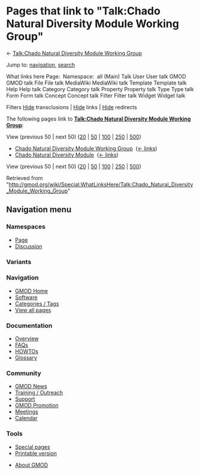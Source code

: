 <div id="mw-page-base" class="noprint">

</div>

<div id="mw-head-base" class="noprint">

</div>

<div id="content" class="mw-body" role="main">

<span id="top"></span>

<div id="mw-js-message" style="display:none;">

</div>



# <span dir="auto">Pages that link to "Talk:Chado Natural Diversity Module Working Group"</span>

<div id="bodyContent">

<div id="contentSub">

← [Talk:Chado Natural Diversity Module Working
Group](/wiki/Talk:Chado_Natural_Diversity_Module_Working_Group "Talk:Chado Natural Diversity Module Working Group")

</div>

<div id="jump-to-nav" class="mw-jump">

Jump to: [navigation](#mw-navigation), [search](#p-search)

</div>

<div id="mw-content-text">

What links here Page:  Namespace:  all (Main) Talk User User talk GMOD
GMOD talk File File talk MediaWiki MediaWiki talk Template Template talk
Help Help talk Category Category talk Property Property talk Type Type
talk Form Form talk Concept Concept talk Filter Filter talk Widget
Widget talk

Filters
[Hide](/mediawiki/index.php?title=Special:WhatLinksHere/Talk:Chado_Natural_Diversity_Module_Working_Group&hidetrans=1 "Special:WhatLinksHere/Talk:Chado Natural Diversity Module Working Group")
transclusions \|
[Hide](/mediawiki/index.php?title=Special:WhatLinksHere/Talk:Chado_Natural_Diversity_Module_Working_Group&hidelinks=1 "Special:WhatLinksHere/Talk:Chado Natural Diversity Module Working Group")
links \|
[Hide](/mediawiki/index.php?title=Special:WhatLinksHere/Talk:Chado_Natural_Diversity_Module_Working_Group&hideredirs=1 "Special:WhatLinksHere/Talk:Chado Natural Diversity Module Working Group")
redirects

The following pages link to **[Talk:Chado Natural Diversity Module
Working
Group](/wiki/Talk:Chado_Natural_Diversity_Module_Working_Group "Talk:Chado Natural Diversity Module Working Group")**:

View (previous 50 \| next 50)
([20](/mediawiki/index.php?title=Special:WhatLinksHere/Talk:Chado_Natural_Diversity_Module_Working_Group&limit=20 "Special:WhatLinksHere/Talk:Chado Natural Diversity Module Working Group")
\|
[50](/mediawiki/index.php?title=Special:WhatLinksHere/Talk:Chado_Natural_Diversity_Module_Working_Group&limit=50 "Special:WhatLinksHere/Talk:Chado Natural Diversity Module Working Group")
\|
[100](/mediawiki/index.php?title=Special:WhatLinksHere/Talk:Chado_Natural_Diversity_Module_Working_Group&limit=100 "Special:WhatLinksHere/Talk:Chado Natural Diversity Module Working Group")
\|
[250](/mediawiki/index.php?title=Special:WhatLinksHere/Talk:Chado_Natural_Diversity_Module_Working_Group&limit=250 "Special:WhatLinksHere/Talk:Chado Natural Diversity Module Working Group")
\|
[500](/mediawiki/index.php?title=Special:WhatLinksHere/Talk:Chado_Natural_Diversity_Module_Working_Group&limit=500 "Special:WhatLinksHere/Talk:Chado Natural Diversity Module Working Group"))

- [Chado Natural Diversity Module Working
  Group](/wiki/Chado_Natural_Diversity_Module_Working_Group "Chado Natural Diversity Module Working Group")
  ‎ <span class="mw-whatlinkshere-tools">([←
  links](/mediawiki/index.php?title=Special:WhatLinksHere&target=Chado+Natural+Diversity+Module+Working+Group "Special:WhatLinksHere"))</span>
- [Chado Natural Diversity
  Module](/wiki/Chado_Natural_Diversity_Module "Chado Natural Diversity Module")
  ‎ <span class="mw-whatlinkshere-tools">([←
  links](/mediawiki/index.php?title=Special:WhatLinksHere&target=Chado+Natural+Diversity+Module "Special:WhatLinksHere"))</span>

View (previous 50 \| next 50)
([20](/mediawiki/index.php?title=Special:WhatLinksHere/Talk:Chado_Natural_Diversity_Module_Working_Group&limit=20 "Special:WhatLinksHere/Talk:Chado Natural Diversity Module Working Group")
\|
[50](/mediawiki/index.php?title=Special:WhatLinksHere/Talk:Chado_Natural_Diversity_Module_Working_Group&limit=50 "Special:WhatLinksHere/Talk:Chado Natural Diversity Module Working Group")
\|
[100](/mediawiki/index.php?title=Special:WhatLinksHere/Talk:Chado_Natural_Diversity_Module_Working_Group&limit=100 "Special:WhatLinksHere/Talk:Chado Natural Diversity Module Working Group")
\|
[250](/mediawiki/index.php?title=Special:WhatLinksHere/Talk:Chado_Natural_Diversity_Module_Working_Group&limit=250 "Special:WhatLinksHere/Talk:Chado Natural Diversity Module Working Group")
\|
[500](/mediawiki/index.php?title=Special:WhatLinksHere/Talk:Chado_Natural_Diversity_Module_Working_Group&limit=500 "Special:WhatLinksHere/Talk:Chado Natural Diversity Module Working Group"))

</div>

<div class="printfooter">

Retrieved from
"<http://gmod.org/wiki/Special:WhatLinksHere/Talk:Chado_Natural_Diversity_Module_Working_Group>"

</div>

<div id="catlinks" class="catlinks catlinks-allhidden">

</div>

<div class="visualClear">

</div>

</div>

</div>

<div id="mw-navigation">

## Navigation menu

<div id="mw-head">



<div id="left-navigation">

<div id="p-namespaces" class="vectorTabs" role="navigation"
aria-labelledby="p-namespaces-label">

### Namespaces

- <span id="ca-nstab-main"><a href="/wiki/Chado_Natural_Diversity_Module_Working_Group"
  accesskey="c" title="View the content page [c]">Page</a></span>
- <span id="ca-talk"><a href="/wiki/Talk:Chado_Natural_Diversity_Module_Working_Group"
  accesskey="t"
  title="Discussion about the content page [t]">Discussion</a></span>

</div>

<div id="p-variants" class="vectorMenu emptyPortlet" role="navigation"
aria-labelledby="p-variants-label">

### 

### Variants[](#)

<div class="menu">

</div>

</div>

</div>

<div id="right-navigation">





</div>



</div>

</div>

</div>

<div id="mw-panel">

<div id="p-logo" role="banner">

<a href="/wiki/Main_Page"
style="background-image: url(http://gmod.org/images/GMOD-cogs.png);"
title="Visit the main page"></a>

</div>

<div id="p-Navigation" class="portal" role="navigation"
aria-labelledby="p-Navigation-label">

### Navigation

<div class="body">

- <span id="n-GMOD-Home">[GMOD Home](/wiki/Main_Page)</span>
- <span id="n-Software">[Software](/wiki/GMOD_Components)</span>
- <span id="n-Categories-.2F-Tags">[Categories /
  Tags](/wiki/Categories)</span>
- <span id="n-View-all-pages">[View all
  pages](/wiki/Special:AllPages)</span>

</div>

</div>

<div id="p-Documentation" class="portal" role="navigation"
aria-labelledby="p-Documentation-label">

### Documentation

<div class="body">

- <span id="n-Overview">[Overview](/wiki/Overview)</span>
- <span id="n-FAQs">[FAQs](/wiki/Category:FAQ)</span>
- <span id="n-HOWTOs">[HOWTOs](/wiki/Category:HOWTO)</span>
- <span id="n-Glossary">[Glossary](/wiki/Glossary)</span>

</div>

</div>

<div id="p-Community" class="portal" role="navigation"
aria-labelledby="p-Community-label">

### Community

<div class="body">

- <span id="n-GMOD-News">[GMOD News](/wiki/GMOD_News)</span>
- <span id="n-Training-.2F-Outreach">[Training /
  Outreach](/wiki/Training_and_Outreach)</span>
- <span id="n-Support">[Support](/wiki/Support)</span>
- <span id="n-GMOD-Promotion">[GMOD
  Promotion](/wiki/GMOD_Promotion)</span>
- <span id="n-Meetings">[Meetings](/wiki/Meetings)</span>
- <span id="n-Calendar">[Calendar](/wiki/Calendar)</span>

</div>

</div>

<div id="p-tb" class="portal" role="navigation"
aria-labelledby="p-tb-label">

### Tools

<div class="body">

- <span id="t-specialpages"><a href="/wiki/Special:SpecialPages" accesskey="q"
  title="A list of all special pages [q]">Special pages</a></span>
- <span id="t-print"><a
  href="/mediawiki/index.php?title=Special:WhatLinksHere/Talk:Chado_Natural_Diversity_Module_Working_Group&amp;printable=yes"
  rel="alternate" accesskey="p"
  title="Printable version of this page [p]">Printable version</a></span>

</div>

</div>

</div>

</div>

<div id="footer" role="contentinfo">

- <span id="footer-places-about">[About
  GMOD](/wiki/GMOD:About "GMOD:About")</span>

<!-- -->






</div>
